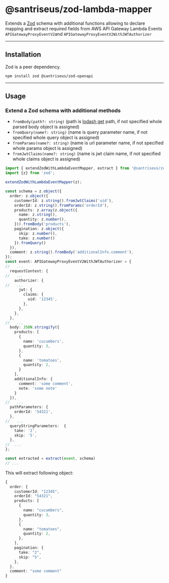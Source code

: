 # @santriseus/zod-lambda-mapper

Extends a [Zod](https://github.com/colinhacks/zod) schema with additional functions allowing to declare mapping and extract required fields from AWS API Gateway Lambda Events `APIGatewayProxyEventV2`and `APIGatewayProxyEventV2WithJWTAuthorizer`

----

## Installation

Zod is a peer dependency.

```shell
npm install zod @santriseus/zod-openapi
```

----

## Usage

### Extend a Zod schema with additional methods
- `fromBody(path?: string)` (path is [lodash get](https://lodash.com/docs#get) path, if not specified whole parsed body object is assigned)
- `fromQuery(name?: string)` (name is query parameter name, if not specified whole query object is assigned)
- `fromParams(name?: string)` (name is url parameter name, if not specified whole params object is assigned)
- `fromJwtClaims(name?: string)` (name is jwt claim name, if not specified whole claims object is assigned)

```typescript
import { extendZodWithLambdaEventMapper, extract } from '@santriseus/zod-lambda-mapper';
import {z} from 'zod';

extendZodWithLambdaEventMapper(z);

const schema = z.object({
  order: z.object({
    customerId: z.string().fromJwtClaims('uid'),
    orderId: z.string().fromParams('orderId'),
    products: z.array(z.object({
      name: z.string(),
      quantity: z.number(),
    })).fromBody('products'),
    pagination: z.object({
      skip: z.number(),
      take: z.number()
    }).fromQuery()
  }),
  comment: z.string().fromBody('additionalInfo.comment'),
});
const event: APIGatewayProxyEventV2WithJWTAuthorizer = {
//   ...  
  requestContext: {
//   ...
    authorizer: {
//   ...    
      jwt: {
        claims: {
          uid: '12345',
        },
      },
    },
  },
//   ...
  body: JSON.stringify({
    products: [
      {
        name: 'cucumbers',
        quantity: 3,
      },
      {
        name: 'tomatoes',
        quantity: 2,
      }
    ],
    additionalInfo: {
      comment: 'some comment',
      note: 'some note'
    }
  }),
//   ...
  pathParameters: {
    orderId: '54321',
  },
//   ...  
  queryStringParameters:  {
    take: '2',
    skip: '5',
  },
//  ...  
};

const extracted = extract(event, schema)
// ...
```

This will extract  following object:

```typescript
{
  order: {
    customerId: "12345",
    orderId: "54321",
    products: [
      {
        name: "cucumbers",
        quantity: 3,
      },
      {
        name: "tomatoes",
        quantity: 2,
      },
    ],
    pagination: {
      take: "2",
      skip: "5",
    },
  },
  comment: "some comment"
}
